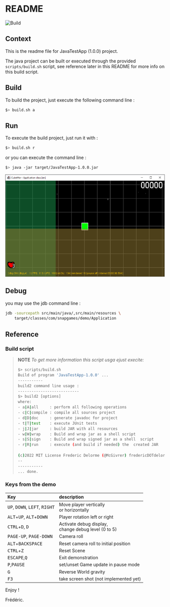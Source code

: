 # README
![Build](http://nextserver02:4000/frederic/build/main/badge.png)

## Context

This is the readme file for JavaTestApp (1.0.0) project.

The java project can be built or executed through the provided `scripts/build.sh` script, see reference later in this
README for more info on this build script.

## Build

To build the project, just execute the following command line :

```bash
$> build.sh a
```

## Run

To execute the build project, just run it with :

```bash
$> build.sh r
```

or you can execute the command line :

```bash
$> java -jar target/JavaTestApp-1.0.0.jar
```

![A screenshot from the current version](doc/images/screenshot-003-renderer-plugin-archi.png "A screenshot from the current version")

## Debug

you may use the jdb command line :

```bash
jdb -sourcepath src/main/java/,src/main/resources \
    target/classes/com/snapgames/demo/Application
```

## Reference

### Build script

> **NOTE** _To get more information this script usga ejust execite:_
>
> ```bash
> $> scripts/build.sh
> Build of program 'JavaTestApp-1.0.0' ...
> -----------
> build2 command line usage :
> ---------------------------
> $> build2 [options]
> where:
> - a|A|all     : perform all following operations
> - c|C|compile : compile all sources project
> - d|D|doc     : generate javadoc for project
> - t|T|test    : execute JUnit tests
> - j|J|jar     : build JAR with all resources
> - w|W|wrap    : Build and wrap jar as a shell script
> - s|S|sign    : Build and wrap signed jar as a shell  script
> - r|R|run     : execute (and build if needed) the  created JAR
>
> (c)2022 MIT License Frederic Delorme (@McGivrer) fredericDOTdelormeATgmailDOTcom
> --
> -----------
> ... done.
> ```

### Keys from the demo

| Key                                                               | description                                              |
| :---------------------------------------------------------------- | :------------------------------------------------------- |
| <kbd>UP</kbd>, <kbd>DOWN</kbd>, <kbd>LEFT</kbd>, <kbd>RIGHT</kbd> | Move player vertically <br/>or horizontally              |
| <kbd>ALT</kbd>+<kbd>UP</kbd>, <kbd>ALT</kbd>+<kbd>DOWN</kbd>      | Player rotation left or right                            |
| <kbd>CTRL</kbd>+<kbd>D</kbd>, <kbd>D</kbd>                        | Activate debug display, <br/>change debug level (0 to 5) |
| <kbd>PAGE-UP</kbd>, <kbd>PAGE-DOWN</kbd>                          | Camera roll                                              |
| <kbd>ALT</kbd>+<kbd>BACKSPACE</kbd>                               | Reset camera roll to initial position                    |
| <kbd>CTRL</kbd>+<kbd>Z</kbd>                                      | Reset Scene                                              |
| <kbd>ESCAPE</kbd>,<kbd>Q</kbd>                                    | Exit demonstration                                       |
| <kbd>P</kbd>,<kbd>PAUSE</kbd>                                     | set/unset Game update in pause mode                      |
| <kbd>G</kbd>                                                      | Reverse World gravity                                    |
| <kbd>F3</kbd>                                                     | take screen shot (not implemented yet)                   |

Enjoy !

Frédéric.
